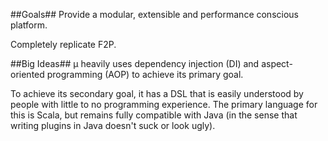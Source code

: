 ##Goals##
Provide a modular, extensible and performance conscious platform.

Completely replicate F2P.

##Big Ideas##
μ heavily uses dependency injection (DI) and aspect-oriented programming (AOP) to achieve its primary goal.

To achieve its secondary goal, it has a DSL that is easily understood by people with little to no programming experience.  The primary language for this is Scala, but remains fully compatible with Java (in the sense that writing plugins in Java doesn't suck or look ugly).